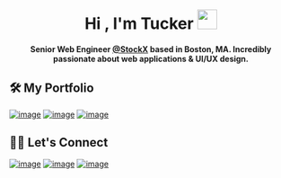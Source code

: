 <h1 align="center"> Hi , I'm Tucker <img src="https://media.giphy.com/media/hvRJCLFzcasrR4ia7z/giphy.gif" width="35"></h1>

<h4 align="center">Senior Web Engineer <a href="https://github.com/stockx">@StockX</a> based in Boston, MA. Incredibly passionate about web applications & UI/UX design.</h4>

## 🛠️ My Portfolio
[![image](https://img.shields.io/badge/Personal%20Website%20&%20Blog-234F1E?style=for-the-badge&logo=windowsterminal&labelColor=234F1E)](https://tuckermassad.com)
[![image](https://img.shields.io/badge/Codepen%20Profile-333333?style=for-the-badge&logo=codepen&labelColor=333333)](https://codepen.io/tuckermassad)
[![image](https://img.shields.io/badge/Financhle%20%28The%20Wordle%20of%20Finance%29-DE970B?style=for-the-badge&labelColor=DE970B)](https://financhle.com)


## 🙋‍♂️ Let's Connect

[![image](https://img.shields.io/badge/LinkedIn-0077B5?style=for-the-badge&logo=linkedin&logoColor=white)](https://www.linkedin.com/in/TuckerMassad/)
[![image](https://img.shields.io/badge/Twitter-1DA1F2?style=for-the-badge&logo=twitter&logoColor=white)](https://twitter.com/TuckerCodes)
[![image](https://img.shields.io/badge/Gmail-D14836?style=for-the-badge&logo=gmail&logoColor=white)](mailto:tuckermassad@gmail.com)
